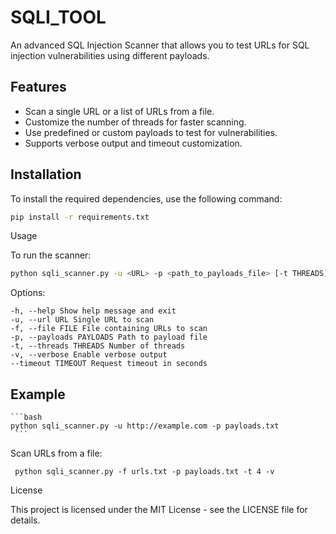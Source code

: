 # SQLI_TOOL

An advanced SQL Injection Scanner that allows you to test URLs for SQL injection vulnerabilities using different payloads.

## Features
- Scan a single URL or a list of URLs from a file.
- Customize the number of threads for faster scanning.
- Use predefined or custom payloads to test for vulnerabilities.
- Supports verbose output and timeout customization.

## Installation

To install the required dependencies, use the following command:

```bash
pip install -r requirements.txt
```

Usage

To run the scanner:
```bash
python sqli_scanner.py -u <URL> -p <path_to_payloads_file> [-t THREADS] [-v] [--timeout TIMEOUT]
```
Options:

    -h, --help Show help message and exit
    -u, --url URL Single URL to scan
    -f, --file FILE File containing URLs to scan
    -p, --payloads PAYLOADS Path to payload file
    -t, --threads THREADS Number of threads
    -v, --verbose Enable verbose output
    --timeout TIMEOUT Request timeout in seconds
  ## Example
    ```bash
    python sqli_scanner.py -u http://example.com -p payloads.txt
     ```
   Scan URLs from a file:

     python sqli_scanner.py -f urls.txt -p payloads.txt -t 4 -v

License

This project is licensed under the MIT License - see the LICENSE file for details.

   
